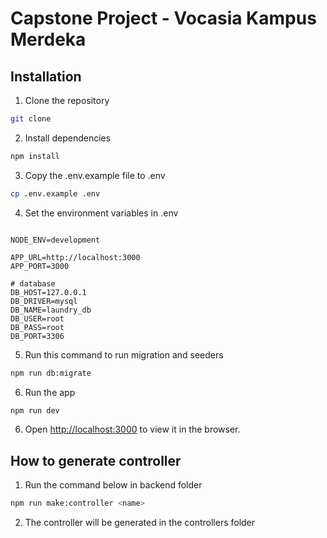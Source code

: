 # Capstone Project - Vocasia Kampus Merdeka

## Installation

1. Clone the repository

```bash
git clone
```

2. Install dependencies

```bash
npm install
```

3. Copy the .env.example file to .env

```bash
cp .env.example .env
```

4. Set the environment variables in .env

```

NODE_ENV=development

APP_URL=http://localhost:3000
APP_PORT=3000

# database
DB_HOST=127.0.0.1
DB_DRIVER=mysql
DB_NAME=laundry_db
DB_USER=root
DB_PASS=root
DB_PORT=3306

```

5. Run this command to run migration and seeders

```bash
npm run db:migrate
```

6. Run the app

```bash
npm run dev
```

6. Open [http://localhost:3000](http://localhost:3000) to view it in the browser.

## How to generate controller

1. Run the command below in backend folder

```bash
npm run make:controller <name>
```

2. The controller will be generated in the controllers folder
